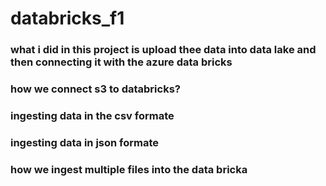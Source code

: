 # databricks_f1
### what i did in this project is upload thee data into data lake and then connecting it with the azure data bricks 
### how we connect s3 to databricks?
### ingesting data in the csv formate
### ingesting data in json formate
### how we ingest multiple files into the data bricka 

